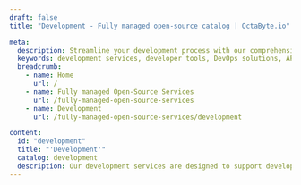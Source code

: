 ```yaml
---
draft: false
title: "Development - Fully managed open-source catalog | OctaByte.io"

meta:
  description: Streamline your development process with our comprehensive tools, libraries, and resources for building and deploying applications, from DevOps to API gateways.
  keywords: development services, developer tools, DevOps solutions, API gateways, application deployment, development resources, software development, build tools, deployment tools, developer libraries, efficient application building
  breadcrumb:
    - name: Home
      url: /
    - name: Fully managed Open-Source Services
      url: /fully-managed-open-source-services
    - name: Development
      url: /fully-managed-open-source-services/development

content:
  id: "development"
  title: "'Development'"
  catalog: development
  description: Our development services are designed to support developers in every stage of the application lifecycle. We offer a wide range of tools, libraries, and resources that streamline the development process, from DevOps solutions to API gateways. Whether you're building, testing, or deploying applications, we provide the essential infrastructure to ensure efficiency and scalability. Our comprehensive approach helps developers reduce time-to-market while enhancing the quality and reliability of their applications.
---
```

